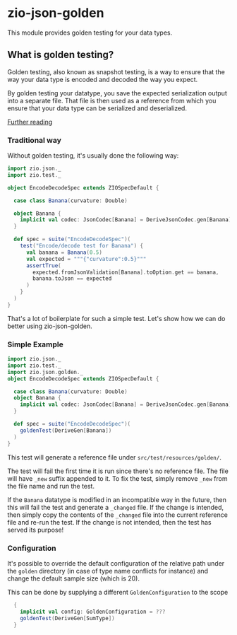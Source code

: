 # zio-json-golden

This module provides golden testing for your data types.

## What is golden testing?

Golden testing, also known as snapshot testing, is a way to ensure that the way your data type is encoded and decoded the way you expect.

By golden testing your datatype, you save the expected serialization output into a separate file. That file is then used as a reference from which you ensure that your data type can be serialized and deserialized.


[Further reading](https://ro-che.info/articles/2017-12-04-golden-tests)


### Traditional way

Without golden testing, it's usually done the following way:

```scala
import zio.json._
import zio.test._

object EncodeDecodeSpec extends ZIOSpecDefault {

  case class Banana(curvature: Double)

  object Banana {
    implicit val codec: JsonCodec[Banana] = DeriveJsonCodec.gen[Banana]
  }

  def spec = suite("EncodeDecodeSpec")(
    test("Encode/decode test for Banana") {
      val banana = Banana(0.5)
      val expected = """{"curvature":0.5}"""
      assertTrue(
        expected.fromJsonValidation[Banana].toOption.get == banana,
        banana.toJson == expected
      )
    }
  )
}

```
That's a lot of boilerplate for such a simple test.
Let's show how we can do better using zio-json-golden.

### Simple Example
```scala
import zio.json._
import zio.test._
import zio.json.golden._
object EncodeDecodeSpec extends ZIOSpecDefault {

  case class Banana(curvature: Double)
  object Banana {
    implicit val codec: JsonCodec[Banana] = DeriveJsonCodec.gen[Banana]
  }

  def spec = suite("EncodeDecodeSpec")(
    goldenTest(DeriveGen[Banana])
  )
}
```

This test will generate a reference file under `src/test/resources/golden/`.

The test will fail the first time it is run since there's no reference file. The file will have `_new` suffix appended to it. To fix the test, simply remove `_new` from the file name and run the test.

If the `Banana` datatype is modified in an incompatible way in the future, then this will fail the test and generate a `_changed` file.
If the change is intended, then simply copy the contents of the `_changed` file into the current reference file and re-run the test. If the change is not intended, then the test has served its purpose!

### Configuration

It's possible to override the default configuration of the relative path under the `golden` directory (in case of type name conflicts for instance) and change the default sample size (which is 20).

This can be done by supplying a different `GoldenConfiguration` to the scope

```scala
  {
    implicit val config: GoldenConfiguration = ???
    goldenTest(DeriveGen[SumType])
  }

```


